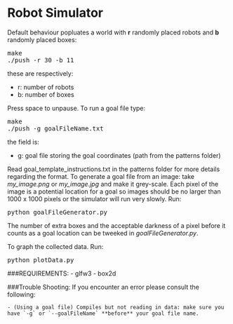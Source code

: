 # Robot Simulator

Default behaviour popluates a world with **r** randomly placed robots and **b** randomly placed boxes:

<pre>
make
./push -r 30 -b 11
</pre>

these are respectively:
- r:  number of robots
- b:  number of boxes

Press space to unpause. To run a goal file type:

<pre>
make
./push -g goalFileName.txt
</pre>

the field is:
- g:  goal file storing the goal coordinates (path from the patterns folder) 

Read goal_template_instructions.txt in the patterns folder for more details regarding the format. To generate a goal file from an image: take *my_image.png* or *my_image.jpg* and make it grey-scale. Each pixel of the image is a potential location for a goal so images should be no larger than 1000 x 1000 pixels or the simulator will run very slowly. Run:

<pre>
python goalFileGenerator.py
</pre>

The number of extra boxes and the acceptable darkness of a pixel before it
counts as a goal location can be tweeked in *goalFileGenerator.py*.

To graph the collected data. Run: 
<pre>
python plotData.py
</pre>

###REQUIREMENTS:
    - glfw3
    - box2d

###Trouble Shooting:
If you encounter an error please consult the following:

    - (Using a goal file) Compiles but not reading in data: make sure you have `-g` or `--goalFileName` **before** your goal file name. 
